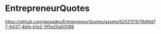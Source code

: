 # EntrepreneurQuotes

https://github.com/japsadev/EntrepreneurQuotes/assets/62521215/19dfdd77-6437-4bfe-b1e2-5f5e20a50088


